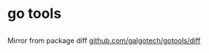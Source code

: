 # go tools

## 
Mirror from package diff [github.com/galgotech/gotools/diff](https://go.googlesource.com/tools/+/refs/heads/master/internal/diff/)

